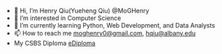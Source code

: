 - 👋 Hi, I’m Henry Qiu(Yueheng Qiu) @MoGHenry
- 👀 I’m interested in Computer Science
- 🌱 I’m currently learning Python, Web Development, and Data Analysts
- 📫 How to reach me moghenry0@gmail.com, hqiu@albany.edu
- My CSBS Diploma [eDiploma](https://cdn.discordapp.com/attachments/892827078800584745/1213544049475059732/1267393_eDiploma.pdf?ex=65f5dbf7&is=65e366f7&hm=76217da476a07d108c2f08f268fd8d25d8fa7225478d2a82883dbdadf1b970e5&)

<!---
MoGHenry/MoGHenry is a ✨ special ✨ repository because its `README.md` (this file) appears on your GitHub profile.
You can click the Preview link to take a look at your changes.
--->
